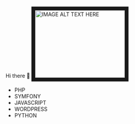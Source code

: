  Hi there 👋
<img src="C:\Users\Administrator\Desktop\dm\sf0.jpg" alt="IMAGE ALT TEXT HERE" width="240" height="180" border="10" />
- PHP
- SYMFONY
- JAVASCRIPT
- WORDPRESS
- PYTHON
